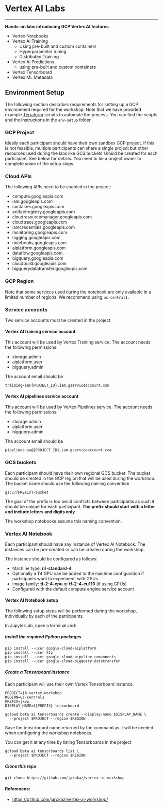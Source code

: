 # Vertex AI Labs
---

**Hands-on labs introducing GCP Vertex AI features**

- Vertex Notebooks
- Vertex AI Training
    - Using pre-built and custom containers
    - Hyperparameter tuning
    - Distributed Training
- Vertex AI Predictions
    - using pre-built and custom containers
- Vertex Tensorboard
- Vertex ML Metadata


## Environment Setup

The following section describes requirements for setting up a GCP environment required for the workshop. Note that we have provided example [Terraform](https://www.terraform.io/) scripts to automate the process. You can find the scripts and the instructions in the `env-setup` folder.

### GCP Project

Ideally each participant should have their own sandbox GCP project. If this is not feasible, multiple participants can share a single project but other resources used during the labs like GCS buckets should be created for each participant. See below for details. You need to be a project owner to complete some of the setup steps.

### Cloud APIs

The following APIs need to be enabled in the project:

- compute.googleapis.com
- iam.googleapis.com
- container.googleapis.com
- artifactregistry.googleapis.com
- cloudresourcemanager.googleapis.com
- cloudtrace.googleapis.com
- iamcredentials.googleapis.com
- monitoring.googleapis.com
- logging.googleapis.com
- notebooks.googleapis.com
- aiplatform.googleapis.com
- dataflow.googleapis.com
- bigquery.googleapis.com
- cloudbuild.googleapis.com
- bigquerydatatransfer.googleapis.com

### GCP Region

Note that some services used during the notebook are only available in a limited number of regions. We recommend using `us-central1`.

### Service accounts

Two service accounts must be created in the project.

#### Vertex AI training service account

This account will be used by Vertex Training service. The account needs the following permissions:

- storage.admin
- aiplatform.user
- bigquery.admin

The account email should be 

`training-sa@{PROJECT_ID}.iam.gserviceaccount.com`

#### Vertex AI pipelines service account

This account will be used by Vertex Pipelines service. The account needs the following permissions:

- storage.admin
- aiplatform.user
- bigquery.admin

The account email should be 

`pipelines-sa@{PROJECT_ID}.iam.gserviceaccount.com`

### GCS buckets

Each participant should have their own regional GCS bucket. The bucket should be created in the GCP region that will be used during the workshop. The bucket name should use the following naming convention

`gs://{PREFIX}-bucket`

The goal of the prefix is too avoid conflicts between participants as such it should be unique for each participant. **The prefix should start with a letter and include letters and digits only**

The workshop notebooks assume this naming convention.


### Vertex AI Notebook

Each participant should have any instance of Vertex AI Notebook. The instances can be pre-created or can be created during the workshop.

The instance should be configured as follows:

- Machine type: **n1-standard-4**
- Optionally a T4 GPU can be added to the machine configuration if participants want to experiment with GPUs
- Image family: **tf-2-4-cpu** or **tf-2-4-cu110** (if using GPUs)
- Configured with the default compute engine service account

#### Vertex AI Notebook setup

The following setup steps will be performed during the workshop, individually by each of the participants.

In JupyterLab, open a terminal and:

#####  Install the required Python packages

```
pip install --user google-cloud-aiplatform
pip install --user kfp
pip install --user google-cloud-pipeline-components
pip install --user google-cloud-bigquery-datatransfer
```

##### Create a Tensorboard instance

Each participant will use their own Vertex Tensorboard instance.

```
PROJECT=jk-vertex-workshop
REGION=us-central1
PREFIX=jkvw
DISPLAY_NAME=${PREFIX}-tensorboard

gcloud beta ai tensorboards create --display-name $DISPLAY_NAME \
  --project $PROJECT --region $REGION

```

Save the tensorboard name returned by the command as it will be needed when configuring the workshop notebooks.

You can get it at any time by listing Tensorboards in the project

```
gcloud beta ai tensorboards list \
  --project $PROJECT --region $REGION
```

##### Clone this repo
```
git clone https://github.com/jarokaz/vertex-ai-workshop
```


#### References:

- https://github.com/jarokaz/vertex-ai-workshop/
